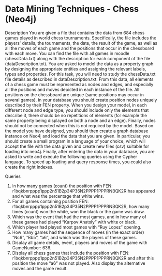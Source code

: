 # Data Mining Techniques - Chess (Neo4j)

Description
You are given a file that contains the data from 684 chess games played in world chess tournaments. Specifically, the file includes the players' details, the tournaments, the date, the result of the game, as well as all the moves of each game and the positions that occur in the chessboard with each move. You can find the file with all games in moodle (chessData.txt) along with the description for each component of the file (dataDescription.txt).
You are asked to model the data as a property graph by designing the appropriate entities and assigning the relevant labels, types and properties. For this task, you will need to study the chessData.txt file details as described in dataDescription.txt. From this data, all elements of a chess game must be represented as nodes and edges, and especially all the positions and moves depicted in each instance of the file. All positions on the chessboard are unique (same positions may occur in several games), in your database you should create position nodes uniquely described by their FEN property. When you design your model, in each different node and edge type, you should include only the elements that describe it, there should be no repetitions of elements (for example the same property being displayed on both a node and an edge). Finally, nodes should not be connected when this is not required by the model.
Based on the model you have designed, you should then create a graph database instance on Neo4j and load the data that you are given. In particular, you should create a small program in a language of your choice, which will accept the file with the data given and create new files (csv) suitable for loading into neo4j. Finally, after entering the data in your database, you are asked to write and execute the following queries using the Cypher language. To speed up loading and query response times, you could also create the right indexes.

Queries
1. In how many games (count) the position with
FEN: r1bqkbnrpppp1ppp2n51B2p34P35N2PPPP1PPPRNBQK2R has appeared and what was the percentage that white wins.
2. For all games containing position
FEN: r1bqkbnrpppp1ppp2n51B2p34P35N2PPPP1PPPRNBQK2R, how many times (count) won the white, won the black or the game was draw.
3. Which was the event that had the most games, and in how many of these games had played “Karpov Anatoly” with white or black.
4. Which player had played most games with “Ruy Lopez” opening.
5. How many games had the sequence of moves (in the exact order) “Nc6”, “Bb5”, “a6”, and which was the players of these games.
6. Display all game details, event, players and moves of the game with GameNumber: 636.
7. Display all chess games that include the position with
FEN: r1bqkbnrpppp1ppp2n51B2p34P35N2PPPP1PPPRNBQK2R and after this position the move “a6” was not played. Also display the alternative moves and the game result.
